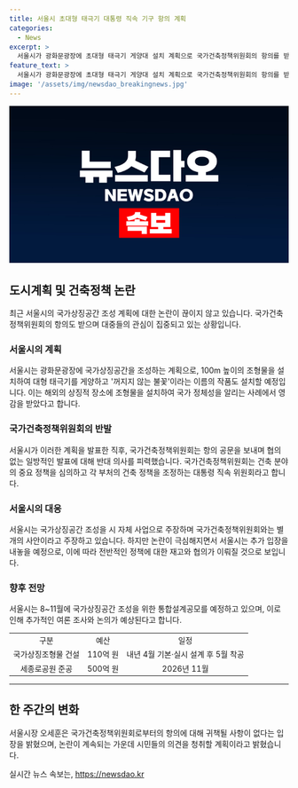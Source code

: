 ```yaml
---
title: 서울시 초대형 태극기 대통령 직속 기구 항의 계획
categories:
  - News
excerpt: >
  서울시가 광화문광장에 초대형 태극기 게양대 설치 계획으로 국가건축정책위원회의 항의를 받았다. 오세훈 시장은 시민의견을 반영하겠다는 뜻을 표명했고, 국건위는 협의 없는 일방적 발표를 비판하며 시와의 사전 협의를 요청했다. 국건위는 국가주의적 발상이라는 비판을 받는 등 논란 속에 국가상징공간 조성을 놓고 양측의 입장이 대립되고 있다. 또한, 시는 국가상징공간 조성을 위한 통합설계공모를 예정하고 있으며 추가입장을 내보일 예정이다.
feature_text: >
  서울시가 광화문광장에 초대형 태극기 게양대 설치 계획으로 국가건축정책위원회의 항의를 받았다. 오세훈 시장은 시민의견을 반영하겠다는 뜻을 표명했고, 국건위는 협의 없는 일방적 발표를 비판하며 시와의 사전 협의를 요청했다. 국건위는 국가주의적 발상이라는 비판을 받는 등 논란 속에 국가상징공간 조성을 놓고 양측의 입장이 대립되고 있다. 또한, 시는 국가상징공간 조성을 위한 통합설계공모를 예정하고 있으며 추가입장을 내보일 예정이다.
image: '/assets/img/newsdao_breakingnews.jpg'
---
```


<p><img src="/assets/img/newsdao_breakingnews.jpg" alt="ranknews 속보" /></p>

<h2 data-ke-size="size26">도시계획 및 건축정책 논란</h2>

<p data-ke-size="size16">최근 서울시의 국가상징공간 조성 계획에 대한 논란이 끊이지 않고 있습니다. 국가건축정책위원회의 항의도 받으며 대중들의 관심이 집중되고 있는 상황입니다.</p>

<h3>서울시의 계획</h3>

<p data-ke-size="size16">서울시는 광화문광장에 국가상징공간을 조성하는 계획으로, 100m 높이의 조형물을 설치하여 대형 태극기를 게양하고 '꺼지지 않는 불꽃'이라는 이름의 작품도 설치할 예정입니다. 이는 해외의 상징적 장소에 조형물을 설치하여 국가 정체성을 알리는 사례에서 영감을 받았다고 합니다.</p>

<h3>국가건축정책위원회의 반발</h3>

<p data-ke-size="size16">서울시가 이러한 계획을 발표한 직후, 국가건축정책위원회는 항의 공문을 보내며 협의 없는 일방적인 발표에 대해 반대 의사를 피력했습니다. 국가건축정책위원회는 건축 분야의 중요 정책을 심의하고 각 부처의 건축 정책을 조정하는 대통령 직속 위원회라고 합니다.</p>

<h3>서울시의 대응</h3>

<p data-ke-size="size16">서울시는 국가상징공간 조성을 시 자체 사업으로 주장하며 국가건축정책위원회와는 별개의 사안이라고 주장하고 있습니다. 하지만 논란이 극심해지면서 서울시는 추가 입장을 내놓을 예정으로, 이에 따라 전반적인 정책에 대한 재고와 협의가 이뤄질 것으로 보입니다.</p>

<h3>향후 전망</h3>

<p data-ke-size="size16">서울시는 8~11월에 국가상징공간 조성을 위한 통합설계공모를 예정하고 있으며, 이로 인해 추가적인 여론 조사와 논의가 예상된다고 합니다.</p>

<table>
  <colgroup><col><col span="2"></colgroup>
  <tr>
    <td style="text-align: center; height: 17px;">구분</td>
    <td style="text-align: center; height: 17px;">예산</td>
    <td style="text-align: center; height: 17px;">일정</td>
  </tr>
  <tr>
    <td style="text-align: center; height: 17px;">국가상징조형물 건설</td>
    <td style="text-align: center; height: 17px;">110억 원</td>
    <td style="text-align: center; height: 17px;">내년 4월 기본·실시 설계 후 5월 착공</td>
  </tr>
  <tr>
    <td style="text-align: center; height: 17px;">세종로공원 준공</td>
    <td style="text-align: center; height: 17px;">500억 원</td>
    <td style="text-align: center; height: 17px;">2026년 11월</td>
  </tr>
</table>

<hr>

<h2 data-ke-size="size26">한 주간의 변화</h2>

<p data-ke-size="size16">서울시장 오세훈은 국가건축정책위원회로부터의 항의에 대해 귀책될 사항이 없다는 입장을 밝혔으며, 논란이 계속되는 가운데 시민들의 의견을 청취할 계획이라고 밝혔습니다.</p>
실시간 뉴스 속보는, <a href="https://newsdao.kr" rel="dofollow">https://newsdao.kr</a>


